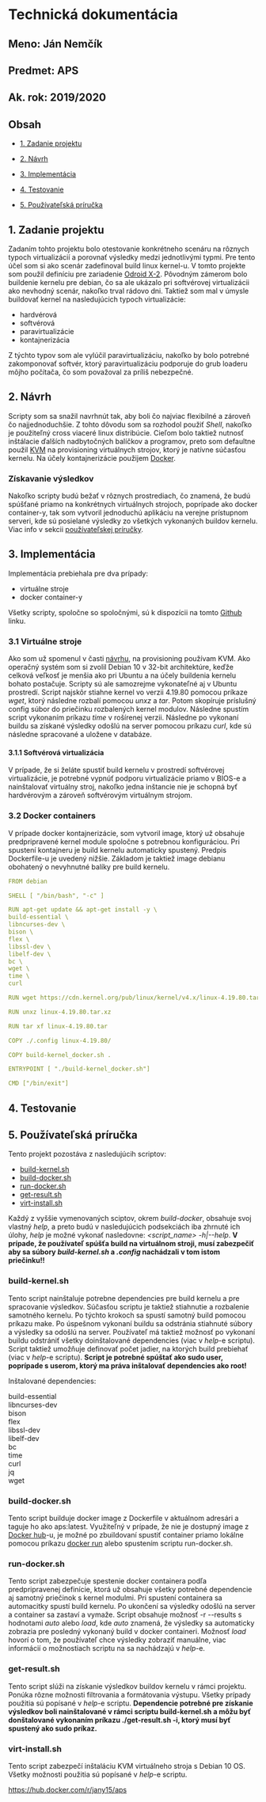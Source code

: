 # Technická dokumentácia

## Meno: Ján Nemčík

## Predmet: APS

## Ak. rok: 2019/2020

## Obsah

- [1. Zadanie projektu](#zadanie)

- [2. Návrh](#navrh)

- [3. Implementácia](#implementacia)

- [4. Testovanie](#testing)

- [5. Používateľská príručka](#manual)

<a name="zadanie"></a>

## 1. Zadanie projektu

Zadaním tohto projektu bolo otestovanie konkrétneho scenáru na rôznych typoch virtualizácií a porovnať výsledky medzi jednotlivými typmi. Pre tento účel som si ako scenár zadefinoval build linux kernel-u. V tomto projekte som použil definíciu pre zariadenie [Odroid X-2](https://www.hardkernel.com/shop/odroid-x2/). Pôvodným zámerom bolo buildenie kernelu pre debian, čo sa ale ukázalo pri softvérovej virtualizácii ako nevhodný scenár, nakoľko trval rádovo dni. Taktiež som mal v úmysle buildovať kernel na nasledujúcich typoch virtualizácie:

- hardvérová
- softvérová
- paravirtualizácie
- kontajnerizácia

Z týchto typov som ale vylúčil paravirtualizáciu, nakoľko by bolo potrebné zakomponovať softvér, ktorý paravirtualizáciu podporuje do grub loaderu môjho počítača, čo som považoval za príliš nebezpečné.

<a name="navrh"></a>

## 2. Návrh

Scripty som sa snažil navrhnút tak, aby boli čo najviac flexibilné a zároveň čo najjednoduchšie. Z tohto dôvodu som sa rozhodol použiť _Shell_, nakoľko je použiteľný cross viaceré linux distribúcie. Cieľom bolo taktiež nutnosť inštálacie ďalších nadbytočných balíčkov a programov, preto som defaultne použil [KVM](https://www.linux-kvm.org/page/Main_Page) na provisioning virtuálnych strojov, ktorý je natívne súčasťou kernelu. Na účely kontajnerizácie použijem [Docker](https://docs.docker.com/).

### Získavanie výsledkov

Nakoľko scripty budú bežať v rôznych prostrediach, čo znamená, že budú spúšťané priamo na konkrétnych virtuálnych strojoch, poprípade ako docker container-y, tak som vytvoril jednoduchú aplikáciu na verejne prístupnom serveri, kde sú posielané výsledky zo všetkých vykonaných buildov kernelu. Viac info v sekcii [používateľskej príručky](#result).

<a name="implementacia"></a>

## 3. Implementácia

Implementácia prebiehala pre dva prípady:

- virtuálne stroje
- docker container-y

Všetky scripty, spoločne so spoločnými, sú k dispozícii na tomto [Github](https://github.com/JanNemcik/aps-project) linku.

### 3.1 Virtuálne stroje

Ako som už spomenul v časti [návrhu](#navrh), na provisioning používam KVM. Ako operačný systém som si zvolil Debian 10 v 32-bit architektúre, keďže celková veľkosť je menšia ako pri Ubuntu a na účely buildenia kernelu bohato postačuje. Scripty sú ale samozrejme vykonateľné aj v Ubuntu prostredí. Script najskôr stiahne kernel vo verzii 4.19.80 pomocou príkaze _wget_, ktorý následne rozbalí pomocou _unxz_ a _tar_. Potom skopíruje príslušný config súbor do priečinku rozbalených kernel modulov. Následne spustím script vykonaním príkazu _time_ v rošírenej verzii. Následne po vykonaní buildu sa získané výsledky odošlú na server pomocou príkazu _curl_, kde sú následne spracované a uložene v databáze.

#### 3.1.1 Softvérová virtualizácia

V prípade, že si želáte spustiť build kernelu v prostredí softvérovej virtualizácie, je potrebné vypnúť podporu virtualizácie priamo v BIOS-e a nainštalovať virtuálny stroj, nakoľko jedna inštancie nie je schopná byť hardvérovým a zároveň softvérovým virtuálnym strojom.

### 3.2 Docker containers

V prípade docker kontajnerizácie, som vytvoril image, ktorý už obsahuje predpripravené kernel module spoločne s potrebnou konfiguráciou. Pri spustení kontajneru je build kernelu automaticky spustený. Predpis Dockerfile-u je uvedený nižšie. Základom je taktiež image debianu obohatený o nevyhnutné balíky pre build kernelu.

```yaml
FROM debian

SHELL [ "/bin/bash", "-c" ]

RUN apt-get update && apt-get install -y \
build-essential \
libncurses-dev \
bison \
flex \
libssl-dev \
libelf-dev \
bc \
wget \
time \
curl

RUN wget https://cdn.kernel.org/pub/linux/kernel/v4.x/linux-4.19.80.tar.xz

RUN unxz linux-4.19.80.tar.xz

RUN tar xf linux-4.19.80.tar

COPY ./.config linux-4.19.80/

COPY build-kernel_docker.sh .

ENTRYPOINT [ "./build-kernel_docker.sh"]

CMD ["/bin/exit"]
```

<a name="testing"></a>

## 4. Testovanie

<a name="manual"></a>

## 5. Používateľská príručka

Tento projekt pozostáva z nasledujúcih scriptov:

- [build-kernel.sh](#kernel)
- [build-docker.sh](#docker)
- [run-docker.sh](#docker_run)
- [get-result.sh](#result)
- [virt-install.sh](#install)

Každý z vyššie vymenovaných sciptov, okrem _build-docker_, obsahuje svoj vlastný _help_, a preto budú v nasledujúcich podsekciách iba zhrnuté ich úlohy, _help_ je možné vykonať nasledovne: _<script_name> -h|--help_. **V prípade, že používateľ spúšťa build na virtuálnom stroji, musí zabezpečiť aby sa súbory _build-kernel.sh_ a _.config_ nachádzali v tom istom priečinku!!**

<a name="kernel"></a>

### **<p>build-kernel.sh</p>**

Tento script nainštaluje potrebne dependencies pre build kernelu a pre spracovanie výsledkov. Súčasťou scriptu je taktiež stiahnutie a rozbalenie samotného kernelu. Po týchto krokoch sa spustí samotný build pomocou príkazu make. Po úspešnom vykonaní buildu sa odstránia stiahnuté súbory a výsledky sa odošlú na server. Používateľ má taktiež možnosť po vykonaní buildu odstrániť všetky doinštalované dependencies (viac v _help_-e scriptu). Script taktiež umožňuje definovať počet jadier, na ktorých build prebiehať (viac v _help_-e scriptu). **Script je potrebné spúštať ako sudo user, poprípade s userom, ktorý ma práva inštalovať dependencies ako root!**

Inštalované dependencies:

build-essential \
libncurses-dev \
bison \
flex \
libssl-dev \
libelf-dev \
bc \
time \
curl \
jq \
wget

<a name="docker"></a>

### **<p>build-docker.sh</p>**

Tento script builduje docker image z Dockerfile v aktuálnom adresári a taguje ho ako aps:latest. Využiteľný v prípade, že nie je dostupný image z [Docker hub](https://hub.docker.com/r/jany15/aps)-u, je možné po zbuildovaní spustiť container priamo lokálne pomocou príkazu [docker run](https://docs.docker.com/engine/reference/commandline/run/) alebo spustením scriptu run-docker.sh.

<a name="docker_run"></a>

### **<p>run-docker.sh</p>**

Tento script zabezpečuje spestenie docker containera podľa predpripravenej definície, ktorá už obsahuje všetky potrebné dependencie aj samotný priečinok s kernel modulmi. Pri spustení containera sa automacitky spustí build kernelu. Po ukončení sa výsledky odošlú na server a container sa zastaví a vymaže. Script obsahuje možnosť -r --results s hodnotami _auto_ alebo _load_, kde _auto_ znamená, že výsledky sa automaticky zobrazia pre posledný vykonaný build v docker containeri. Možnosť _load_ hovorí o tom, že používateľ chce výsledky zobraziť manuálne, viac informácií o možnostiach scriptu na sa nachádzajú v _help_-e.

<a name="result"></a>

### **<p>get-result.sh</p>**

Tento script slúži na získanie výsledkov buildov kernelu v rámci projektu. Ponúka rôzne možnosti filtrovania a formátovania výstupu. Všetky prípady použitia sú popísané v _help_-e scriptu. **Dependencie potrebné pre získanie výsledkov boli nainštalované v rámci scriptu build-kernel.sh a môžu byť donštalované vykonaním príkazu ./get-result.sh -i, ktorý musí byť spustený ako sudo príkaz.**

<a name="install"></a>

### **<p>virt-install.sh</p>**

Tento script zabezpečí inštaláciu KVM virtuálneho stroja s Debian 10 OS. Všetky možnosti použitia sú popísané v _help_-e scriptu.

<div style="page-break-after: always;"></div>

https://hub.docker.com/r/jany15/aps
